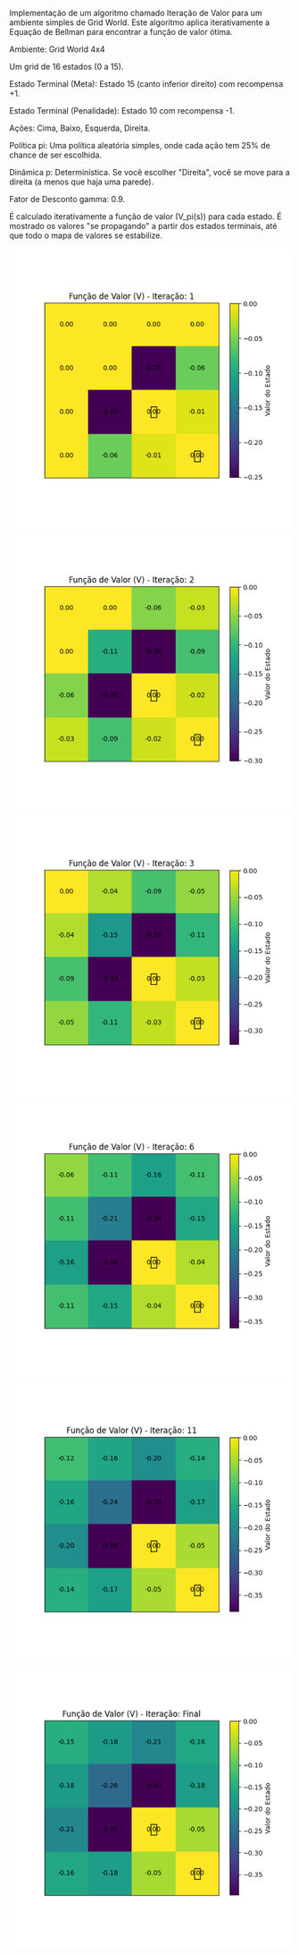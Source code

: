 Implementação de um algoritmo chamado Iteração de Valor para um ambiente simples de Grid World. Este algoritmo aplica iterativamente a Equação de Bellman para encontrar a função de valor ótima.

Ambiente: Grid World 4x4

Um grid de 16 estados (0 a 15).

Estado Terminal (Meta): Estado 15 (canto inferior direito) com recompensa +1.

Estado Terminal (Penalidade): Estado 10 com recompensa -1.

Ações: Cima, Baixo, Esquerda, Direita.

Política 
pi: Uma política aleatória simples, onde cada ação tem 25% de chance de ser escolhida.

Dinâmica p: Determinística. Se você escolher "Direita", você se move para a direita (a menos que haja uma parede).

Fator de Desconto 
gamma: 0.9.

É calculado iterativamente a função de valor (V_pi(s)) para cada estado. 
É mostrado os valores "se propagando" a partir dos estados terminais, até que todo o mapa de valores se estabilize.

![](https://raw.githubusercontent.com/renansaraivaifpb/fundamentals-of-reinforcement-learning/refs/heads/main/Bellman/value_function_iteration_1.png)
![](https://raw.githubusercontent.com/renansaraivaifpb/fundamentals-of-reinforcement-learning/refs/heads/main/Bellman/value_function_iteration_2.png)
![](https://raw.githubusercontent.com/renansaraivaifpb/fundamentals-of-reinforcement-learning/refs/heads/main/Bellman/value_function_iteration_3.png)
![](https://raw.githubusercontent.com/renansaraivaifpb/fundamentals-of-reinforcement-learning/refs/heads/main/Bellman/value_function_iteration_6.png)
![](https://raw.githubusercontent.com/renansaraivaifpb/fundamentals-of-reinforcement-learning/refs/heads/main/Bellman/value_function_iteration_11.png)
![](https://raw.githubusercontent.com/renansaraivaifpb/fundamentals-of-reinforcement-learning/refs/heads/main/Bellman/value_function_iteration_Final.png)
